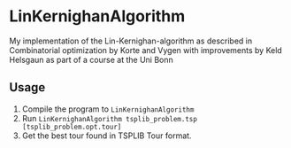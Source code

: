 # LinKernighanAlgorithm
My implementation of the Lin-Kernighan-algorithm as described in Combinatorial optimization by Korte and Vygen with improvements by Keld Helsgaun as part of a course at the Uni Bonn

## Usage

1. Compile the program to `LinKernighanAlgorithm`
1. Run `LinKernighanAlgorithm tsplib_problem.tsp [tsplib_problem.opt.tour]`
1. Get the best tour found in TSPLIB Tour format.